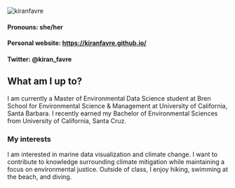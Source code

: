 ![kiranfavre](https://user-images.githubusercontent.com/110261671/186763138-3a27426e-1017-4a9c-a728-662e9f77e8fd.png)


#### Pronouns: she/her
#### Personal website: https://kiranfavre.github.io/ 
#### Twitter: @kiran_favre

## What am I up to?
I am currently a Master of Environmental Data Science student at Bren School for Environmental Science & Management at University of California, Santa Barbara. I recently earned my Bachelor of Environmental Sciences from University of California, Santa Cruz. 


### My interests
I am interested in marine data visualization and climate change. I want to contribute to knowledge surrounding climate mitigation while maintaining a focus on environmental justice. Outside of class, I enjoy hiking, swimming at the beach, and diving. 



<!--
**kiranfavre/kiranfavre** is a ✨ _special_ ✨ repository because its `README.md` (this file) appears on your GitHub profile.

Here are some ideas to get you started:

- 🔭 I’m currently working on ...
- 🌱 I’m currently learning ...
- 👯 I’m looking to collaborate on ...
- 🤔 I’m looking for help with ...
- 💬 Ask me about ...
- 📫 How to reach me: ...
- 😄 Pronouns: ...
- ⚡ Fun fact: ...
-->
